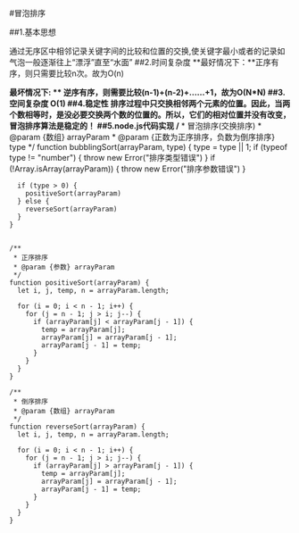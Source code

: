 #冒泡排序

##1.基本思想

通过无序区中相邻记录关键字间的比较和位置的交换,使关键字最小或者的记录如气泡一般逐渐往上“漂浮”直至“水面”
##2.时间复杂度
**最好情况下：**正序有序，则只需要比较n次。故为O(n)

**最坏情况下: ** 逆序有序，则需要比较(n-1)+(n-2)+……+1，故为O(N*N)
##3.空间复杂度
O(1)
##4.稳定性
排序过程中只交换相邻两个元素的位置。因此，当两个数相等时，是没必要交换两个数的位置的。所以，它们的相对位置并没有改变，冒泡排序算法是稳定的！
##5.node.js代码实现
	/**
	 * 冒泡排序(交换排序)
	 * @param {数组} arrayParam 
	 * @param {正数为正序排序，负数为倒序排序} type 
	 */
	function bubblingSort(arrayParam, type) {
	  type = type || 1;
	  if (typeof type != "number") {
	    throw new Error("排序类型错误")
	  }
	  if (!Array.isArray(arrayParam)) {
	    throw new Error("排序参数错误")
	  }
	
	  if (type > 0) {
	    positiveSort(arrayParam)
	  } else {
	    reverseSort(arrayParam)
	  }
	}
	
	
	/**
	 * 正序排序
	 * @param {参数} arrayParam 
	 */
	function positiveSort(arrayParam) {
	  let i, j, temp, n = arrayParam.length;
	
	  for (i = 0; i < n - 1; i++) {
	    for (j = n - 1; j > i; j--) {
	      if (arrayParam[j] < arrayParam[j - 1]) {
	        temp = arrayParam[j];
	        arrayParam[j] = arrayParam[j - 1];
	        arrayParam[j - 1] = temp;
	      }
	    }
	  }
	}
	
	/**
	 * 倒序排序
	 * @param {数组} arrayParam 
	 */
	function reverseSort(arrayParam) {
	  let i, j, temp, n = arrayParam.length;
	
	  for (i = 0; i < n - 1; i++) {
	    for (j = n - 1; j > i; j--) {
	      if (arrayParam[j] > arrayParam[j - 1]) {
	        temp = arrayParam[j];
	        arrayParam[j] = arrayParam[j - 1];
	        arrayParam[j - 1] = temp;
	      }
	    }
	  }
	}
